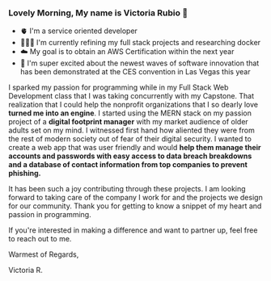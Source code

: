 ### Lovely Morning, My name is Victoria Rubio 💫
- 🫀 I'm a service oriented developer
- 👩🏻‍💻 I'm currently refining my full stack projects and researching docker
- ☁️ My goal is to obtain an AWS Certification within the next year
- 🤖 I'm super excited about the newest waves of software innovation that has been demonstrated at the CES convention in Las Vegas this year

I sparked my passion for programming while in my Full Stack Web Development class that I was taking concurrently with my Capstone. That realization that I could help the nonprofit organizations that I so dearly love **turned me into an engine**. I started using the MERN stack on my passion project of a **digital footprint manager** with my market audience of older adults set on my mind. I witnessed first hand how aliented they were from the rest of modern society out of fear of their digital security. I wanted to create a web app that was user friendly and would **help them manage their accounts and passwords with easy access to data breach breakdowns and a database of contact information from top companies to prevent phishing.**

It has been such a joy contributing through these projects. I am looking forward to taking care of the company I work for and the projects we design for our community. 
Thank you for getting to know a snippet of my heart and passion in programming. 

If you're interested in making a difference and want to partner up, feel free to reach out to me. 

Warmest of Regards, 

Victoria R.

<!--
**V-Rubio/V-Rubio** is a ✨ _special_ ✨ repository because its `README.md` (this file) appears on your GitHub profile.

Here are some ideas to get you started:

- 🔭 I’m currently working on ...
- 🌱 I’m currently learning ...
- 👯 I’m looking to collaborate on ...
- 🤔 I’m looking for help with ...
- 💬 Ask me about ...
- 📫 How to reach me: ...
- 😄 Pronouns: ...
- ⚡ Fun fact: ...
-->
